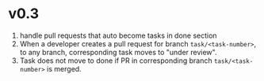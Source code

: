 # v0.3

1. handle pull requests that auto become tasks in done section
2. When a developer creates a pull request for branch `task/<task-number>`, to any branch, corresponding task moves to "under review".
3. Task does not move to done if PR in corresponding branch `task/<task-number>` is merged.
